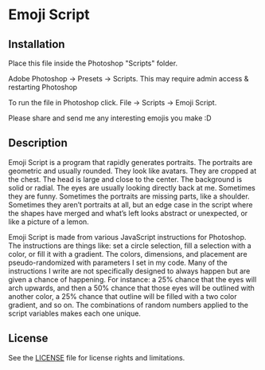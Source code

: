 # Emoji Script

## Installation

Place this file inside the Photoshop "Scripts" folder.

Adobe Photoshop -> Presets -> Scripts.
This may require admin access & restarting Photoshop

To run the file in Photoshop click.
File -> Scripts -> Emoji Script.

Please share and send me any interesting emojis you make :D

## Description

Emoji Script is a program that rapidly generates portraits.
The portraits are geometric and usually rounded.
They look like avatars.
They are cropped at the chest.
The head is large and close to the center.
The background is solid or radial. The eyes are usually looking directly back at me.
Sometimes they are funny.
Sometimes the portraits are missing parts, like a shoulder.
Sometimes they aren’t portraits at all, but an edge case in the script where
the shapes have merged and what’s left looks abstract or unexpected, or like a picture of a lemon.

Emoji Script is made from various JavaScript instructions for Photoshop. The instructions are things like: set a circle selection, fill a selection with a color, or fill it with a gradient. The colors, dimensions, and placement are pseudo-randomized with parameters I set in my code. Many of the instructions I write are not specifically designed to always happen but are given a chance of happening. For instance: a 25% chance that the eyes will arch upwards, and then a 50% chance that those eyes will be outlined with another color, a 25% chance that outline will be filled with a two color gradient, and so on. The combinations of random numbers applied to the script variables makes each one unique.


## License

See the [LICENSE](LICENSE.md) file for license rights and limitations.
